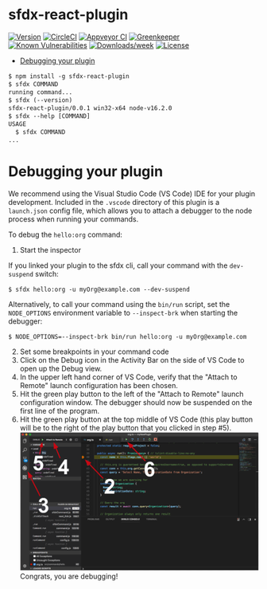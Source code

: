 sfdx-react-plugin
=================



[![Version](https://img.shields.io/npm/v/sfdx-react-plugin.svg)](https://npmjs.org/package/sfdx-react-plugin)
[![CircleCI](https://circleci.com/gh/virtualahmadraza/sfdx-react-plugin/tree/master.svg?style=shield)](https://circleci.com/gh/virtualahmadraza/sfdx-react-plugin/tree/master)
[![Appveyor CI](https://ci.appveyor.com/api/projects/status/github/virtualahmadraza/sfdx-react-plugin?branch=master&svg=true)](https://ci.appveyor.com/project/heroku/sfdx-react-plugin/branch/master)
[![Greenkeeper](https://badges.greenkeeper.io/virtualahmadraza/sfdx-react-plugin.svg)](https://greenkeeper.io/)
[![Known Vulnerabilities](https://snyk.io/test/github/virtualahmadraza/sfdx-react-plugin/badge.svg)](https://snyk.io/test/github/virtualahmadraza/sfdx-react-plugin)
[![Downloads/week](https://img.shields.io/npm/dw/sfdx-react-plugin.svg)](https://npmjs.org/package/sfdx-react-plugin)
[![License](https://img.shields.io/npm/l/sfdx-react-plugin.svg)](https://github.com/virtualahmadraza/sfdx-react-plugin/blob/master/package.json)

<!-- toc -->
* [Debugging your plugin](#debugging-your-plugin)
<!-- tocstop -->
<!-- install -->
<!-- usage -->
```sh-session
$ npm install -g sfdx-react-plugin
$ sfdx COMMAND
running command...
$ sfdx (--version)
sfdx-react-plugin/0.0.1 win32-x64 node-v16.2.0
$ sfdx --help [COMMAND]
USAGE
  $ sfdx COMMAND
...
```
<!-- usagestop -->
<!-- commands -->

<!-- commandsstop -->
<!-- debugging-your-plugin -->
# Debugging your plugin
We recommend using the Visual Studio Code (VS Code) IDE for your plugin development. Included in the `.vscode` directory of this plugin is a `launch.json` config file, which allows you to attach a debugger to the node process when running your commands.

To debug the `hello:org` command: 
1. Start the inspector
  
If you linked your plugin to the sfdx cli, call your command with the `dev-suspend` switch: 
```sh-session
$ sfdx hello:org -u myOrg@example.com --dev-suspend
```
  
Alternatively, to call your command using the `bin/run` script, set the `NODE_OPTIONS` environment variable to `--inspect-brk` when starting the debugger:
```sh-session
$ NODE_OPTIONS=--inspect-brk bin/run hello:org -u myOrg@example.com
```

2. Set some breakpoints in your command code
3. Click on the Debug icon in the Activity Bar on the side of VS Code to open up the Debug view.
4. In the upper left hand corner of VS Code, verify that the "Attach to Remote" launch configuration has been chosen.
5. Hit the green play button to the left of the "Attach to Remote" launch configuration window. The debugger should now be suspended on the first line of the program. 
6. Hit the green play button at the top middle of VS Code (this play button will be to the right of the play button that you clicked in step #5).
<br><img src=".images/vscodeScreenshot.png" width="480" height="278"><br>
Congrats, you are debugging!
